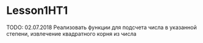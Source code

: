 # Lesson1HT1
TODO: 02.07.2018 Реализовать функции для подсчета числа в указанной степени, извлечение квадратного корня из числа
